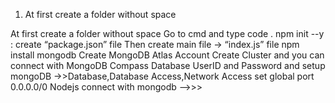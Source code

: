 <ol>
 <li>At first create a folder without space</li>
</ol>

At first create a folder without space
Go to cmd and type code .
npm init --y : create “package.json” file
Then create main file -> “index.js” file
npm install mongodb
Create MongoDB Atlas Account 
Create Cluster and you can connect with MongoDB Compass Database UserID and Password and setup mongoDB ->>Database,Database Access,Network Access set global port 0.0.0.0/0
Nodejs connect with mongodb —>>>
